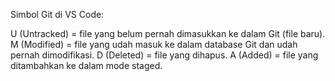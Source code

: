 Simbol Git di VS Code:

U (Untracked) = file yang belum pernah dimasukkan ke dalam Git (file baru).
M (Modified) = file yang udah masuk ke dalam database Git dan udah pernah dimodifikasi.
D (Deleted) = file yang dihapus.
A (Added) = file yang ditambahkan ke dalam mode staged.